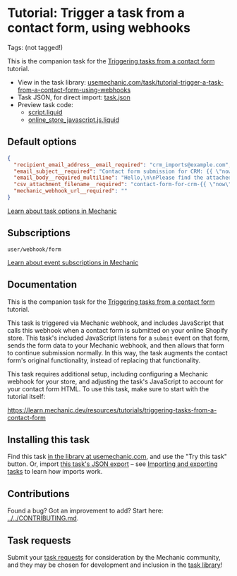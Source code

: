 # Tutorial: Trigger a task from a contact form, using webhooks

Tags: (not tagged!)

This is the companion task for the [Triggering tasks from a contact form](https://learn.mechanic.dev/resources/tutorials/triggering-tasks-from-a-contact-form) tutorial.

* View in the task library: [usemechanic.com/task/tutorial-trigger-a-task-from-a-contact-form-using-webhooks](https://usemechanic.com/task/tutorial-trigger-a-task-from-a-contact-form-using-webhooks)
* Task JSON, for direct import: [task.json](../../tasks/tutorial-trigger-a-task-from-a-contact-form-using-webhooks.json)
* Preview task code:
  * [script.liquid](./script.liquid)
  * [online_store_javascript.js.liquid](./online_store_javascript.js.liquid)

## Default options

```json
{
  "recipient_email_address__email_required": "crm_imports@example.com",
  "email_subject__required": "Contact form submission for CRM: {{ \"now\" | date: \"%Y-%m-%d %H:%M\" }}",
  "email_body__required_multiline": "Hello,\n\nPlease find the attached CSV. Thanks!\n\n-Mechanic, for {{ shop.name }}",
  "csv_attachment_filename__required": "contact-form-for-crm-{{ \"now\" | date: \"%s\" }}",
  "mechanic_webhook_url__required": ""
}
```

[Learn about task options in Mechanic](https://docs.usemechanic.com/article/471-task-options)

## Subscriptions

```liquid
user/webhook/form
```

[Learn about event subscriptions in Mechanic](https://docs.usemechanic.com/article/408-subscriptions)

## Documentation

This is the companion task for the [Triggering tasks from a contact form](https://learn.mechanic.dev/resources/tutorials/triggering-tasks-from-a-contact-form) tutorial.

This task is triggered via Mechanic webhook, and includes JavaScript that calls this webhook when a contact form is submitted on your online Shopify store. This task's included JavaScript listens for a `submit` event on that form, sends the form data to your Mechanic webhook, and then allows that form to continue submission normally. In this way, the task augments the contact form's original functionality, instead of replacing that functionality.

This task requires additional setup, including configuring a Mechanic webhook for your store, and adjusting the task's JavaScript to account for your contact form HTML. To use this task, make sure to start with the tutorial itself:

https://learn.mechanic.dev/resources/tutorials/triggering-tasks-from-a-contact-form

## Installing this task

Find this task [in the library at usemechanic.com](https://usemechanic.com/task/tutorial-trigger-a-task-from-a-contact-form-using-webhooks), and use the "Try this task" button. Or, import [this task's JSON export](../../tasks/tutorial-trigger-a-task-from-a-contact-form-using-webhooks.json) – see [Importing and exporting tasks](https://docs.usemechanic.com/article/505-importing-and-exporting-tasks) to learn how imports work.

## Contributions

Found a bug? Got an improvement to add? Start here: [../../CONTRIBUTING.md](../../CONTRIBUTING.md).

## Task requests

Submit your [task requests](https://mechanic.canny.io/task-requests) for consideration by the Mechanic community, and they may be chosen for development and inclusion in the [task library](https://tasks.mechanic.dev/)!
